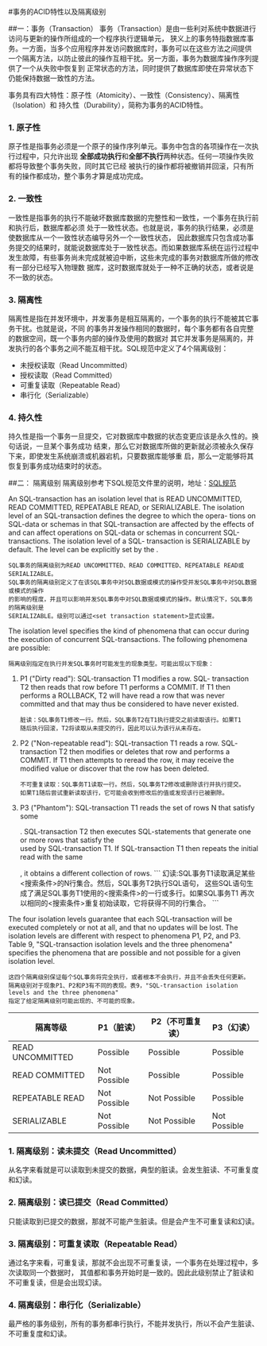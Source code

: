 #事务的ACID特性以及隔离级别

##一：事务（Transaction）
事务（Transaction）是由一些利对系统中数据进行访问与更新的操作所组成的一个程序执行逻辑单元，
狭义上的事务特指数据库事务。一方面，当多个应用程序并发访问数据库时，事务可以在这些方法之间提供
一个隔离方法，以防止彼此的操作互相干扰。另一方面，事务为数据库操作序列提供了一个从失败中恢复到
正常状态的方法，同时提供了数据库即使在异常状态下仍能保持数据一致性的方法。  

事务具有四大特性：原子性（Atomicity）、一致性（Consistency）、隔离性（Isolation）和
持久性（Durability），简称为事务的ACID特性。

### 1. 原子性
原子性是指事务必须是一个原子的操作序列单元。事务中包含的各项操作在一次执行过程中，只允许出现
**全部成功执行**和**全部不执行**两种状态。任何一项操作失败都将导致整个事务失败，同时其它已经
被执行的操作都将被撤销并回滚，只有所有的操作都成功，整个事务才算是成功完成。

### 2. 一致性
一致性是指事务的执行不能破坏数据库数据的完整性和一致性，一个事务在执行前和执行后，数据库都必须
处于一致性状态。也就是说，事务的执行结果，必须是使数据库从一个一致性状态编导另外一个一致性状态，
因此数据库只包含成功事务提交的结果时，就能说数据库处于一致性状态。而如果数据库系统在运行过程中
发生故障，有些事务尚未完成就被迫中断，这些未完成的事务对数据库所做的修改有一部分已经写入物理数
据库，这时数据库就处于一种不正确的状态，或者说是不一致的状态。

### 3. 隔离性
隔离性是指在并发环境中，并发事务是相互隔离的，一个事务的执行不能被其它事务干扰。也就是说，不同
的事务并发操作相同的数据时，每个事务都有各自完整的数据空间，既一个事务内部的操作及使用的数据对
其它并发事务是隔离的，并发执行的各个事务之间不能互相干扰。SQL规范中定义了4个隔离级别：
- 未授权读取（Read Uncommitted）
- 授权读取（Read Committed）
- 可重复读取（Repeatable Read）
- 串行化（Serializable）

### 4. 持久性
持久性是指一个事务一旦提交，它对数据库中数据的状态变更应该是永久性的。换句话说，一旦某个事务成功
结束，那么它对数据库所做的更新就必须被永久保存下来，即使发生系统崩溃或机器宕机，只要数据库能够重
启，那么一定能够将其恢复到事务成功结束时的状态。

##二： 隔离级别
隔离级别参考下SQL规范文件里的说明，地址：[SQL规范](http://www.contrib.andrew.cmu.edu/~shadow/sql/sql1992.txt)

An SQL-transaction has an isolation level that is READ UNCOMMITTED,
READ COMMITTED, REPEATABLE READ, or SERIALIZABLE. The isolation
level of an SQL-transaction defines the degree to which the opera-
tions on SQL-data or schemas in that SQL-transaction are affected
by the effects of and can affect operations on SQL-data or schemas
in concurrent SQL-transactions. The isolation level of a SQL-
transaction is SERIALIZABLE by default. The level can be explicitly
set by the <set transaction statement>.
```
SQL事务的隔离级别为READ UNCOMMITTED、READ COMMITTED、REPEATABLE READ或SERIALIZABLE。
SQL事务的隔离级别定义了在该SQL事务中对SQL数据或模式的操作受并发SQL事务中对SQL数据或模式的操作
的影响的程度，并且可以影响并发SQL事务中对SQL数据或模式的操作。默认情况下，SQL事务的隔离级别是
SERIALIZABLE。级别可以通过<set transaction statement>显式设置。
```

The isolation level specifies the kind of phenomena that can occur
during the execution of concurrent SQL-transactions. The following
phenomena are possible:  

```隔离级别指定在执行并发SQL事务时可能发生的现象类型。可能出现以下现象：```

1. P1 ("Dirty read"): SQL-transaction T1 modifies a row. SQL-
   transaction T2 then reads that row before T1 performs a COMMIT.
   If T1 then performs a ROLLBACK, T2 will have read a row that was
   never committed and that may thus be considered to have never
   existed.
   ```
   脏读：SQL事务T1修改一行。然后，SQL事务T2在T1执行提交之前读取该行。如果T1
   随后执行回滚，T2将读取从未提交的行，因此可以认为该行从未存在。
   ```

2. P2 ("Non-repeatable read"): SQL-transaction T1 reads a row. SQL-
   transaction T2 then modifies or deletes that row and performs
   a COMMIT. If T1 then attempts to reread the row, it may receive
   the modified value or discover that the row has been deleted.
   ```
   不可重复读取：SQL事务T1读取一行。然后，SQL事务T2修改或删除该行并执行提交。
   如果T1随后尝试重新读取该行，它可能会收到修改后的值或发现该行已被删除。
   ```

3. P3 ("Phantom"): SQL-transaction T1 reads the set of rows N
   that satisfy some <search condition>. SQL-transaction T2 then
   executes SQL-statements that generate one or more rows that
   satisfy the <search condition> used by SQL-transaction T1. If
   SQL-transaction T1 then repeats the initial read with the same
   <search condition>, it obtains a different collection of rows.
   ```
   幻读:SQL事务T1读取满足某些<搜索条件>的N行集合。然后，SQL事务T2执行SQL语句，
   这些SQL语句生成了满足SQL事务T1使用的<搜索条件>的一行或多行。如果SQL事务T1
   再次以相同的<搜索条件>重复初始读取，它将获得不同的行集合。
   ```

The four isolation levels guarantee that each SQL-transaction will
be executed completely or not at all, and that no updates will be
lost. The isolation levels are different with respect to phenomena
P1, P2, and P3. Table 9, "SQL-transaction isolation levels and the
three phenomena" specifies the phenomena that are possible and not
possible for a given isolation level.

```
这四个隔离级别保证每个SQL事务将完全执行，或者根本不会执行，并且不会丢失任何更新。
隔离级别对于现象P1、P2和P3有不同的表现。表9，"SQL-transaction isolation levels and the three phenomena"
指定了给定隔离级别可能出现的、不可能的现象。
```

|隔离等级          |P1（脏读）   |P2（不可重复读）|P3（幻读）   |
|----------------|------------|-------------|------------|
|READ UNCOMMITTED|Possible    |Possible     |Possible    |
|READ COMMITTED  |Not Possible|Possible     |Possible    |
|REPEATABLE READ |Not Possible|Not Possible |Possible    |
|SERIALIZABLE    |Not Possible|Not Possible |Not Possible|

### 1. 隔离级别：读未提交（Read Uncommitted）
从名字来看就是可以读取到未提交的数据，典型的脏读。会发生脏读、不可重复度和幻读。

### 2. 隔离级别：读已提交（Read Committed）
只能读取到已提交的数据，那就不可能产生脏读。但是会产生不可重复读和幻读。

### 3. 隔离级别：可重复读取（Repeatable Read）
通过名字来看，可重复读，那就不会出现不可重复读，一个事务在处理过程中，多次读取同一个数据时，
其值都和事务开始时是一致的。因此此级别禁止了脏读和不可重复读，但是会出现幻读。

### 4. 隔离级别：串行化（Serializable）
最严格的事务级别，所有的事务都串行执行，不能并发执行，所以不会产生脏读、不可重复度和幻读。